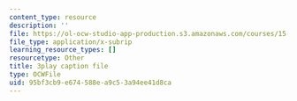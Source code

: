 ```yaml
---
content_type: resource
description: ''
file: https://ol-ocw-studio-app-production.s3.amazonaws.com/courses/15-s50-how-to-win-at-texas-holdem-poker-january-iap-2016/95bf3cb9e674588ea9c53a94ee41d8ca_u14ymLSF8y4.vtt
file_type: application/x-subrip
learning_resource_types: []
resourcetype: Other
title: 3play caption file
type: OCWFile
uid: 95bf3cb9-e674-588e-a9c5-3a94ee41d8ca
---
```

